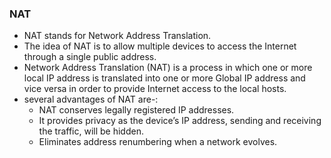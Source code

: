<h3> NAT </h3>

- NAT stands for Network Address Translation.
- The idea of NAT is to allow multiple devices to access the Internet through a single public address.
- Network Address Translation (NAT) is a process in which one or more local IP address is translated into one or more Global IP address and vice versa in order to provide Internet access to the local hosts.
- several advantages of NAT are-:
    - NAT conserves legally registered IP addresses.
    - It provides privacy as the device’s IP address, sending and receiving the traffic, will be hidden. 
    - Eliminates address renumbering when a network evolves.